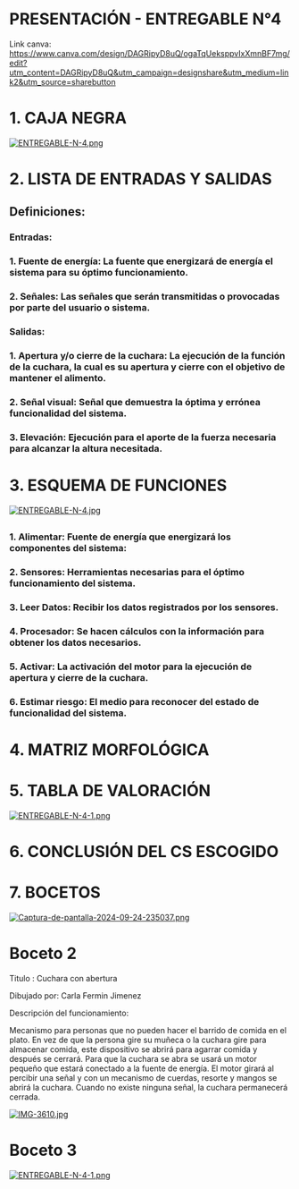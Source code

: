 # PRESENTACIÓN - ENTREGABLE N°4

Link canva: https://www.canva.com/design/DAGRipyD8uQ/ogaTqUeksppvIxXmnBF7mg/edit?utm_content=DAGRipyD8uQ&utm_campaign=designshare&utm_medium=link2&utm_source=sharebutton
##

# 1. CAJA NEGRA 
[![ENTREGABLE-N-4.png](https://i.postimg.cc/qvJv7mFh/ENTREGABLE-N-4.png)](https://postimg.cc/WhyvW7TT)
##
# 2. LISTA DE ENTRADAS Y SALIDAS
## Definiciones:
### Entradas:
### 1. Fuente de energía: La fuente que energizará de energía el sistema para su óptimo funcionamiento.
### 2. Señales: Las señales que serán transmitidas o provocadas por parte del usuario o sistema.
### Salidas:
### 1. Apertura y/o cierre de la cuchara: La ejecución de la función de la cuchara, la cual es su apertura y cierre con el objetivo de mantener el alimento.
### 2. Señal visual: Señal que demuestra la óptima y errónea funcionalidad del sistema.
### 3. Elevación: Ejecución para el aporte de la fuerza necesaria para alcanzar la altura necesitada.
##
# 3. ESQUEMA DE FUNCIONES
[![ENTREGABLE-N-4.jpg](https://i.postimg.cc/z3mq57gB/ENTREGABLE-N-4.jpg)](https://postimg.cc/rR9BNSgX)
##
##
### 1. Alimentar: Fuente de energía que energizará los componentes del sistema:
### 2. Sensores: Herramientas necesarias para el óptimo funcionamiento del sistema.
### 3. Leer Datos: Recibir los datos registrados por los sensores.
### 4. Procesador: Se hacen cálculos con la información para obtener los datos necesarios.
### 5. Activar: La activación del motor para la ejecución de apertura y cierre de la cuchara.
### 6. Estimar riesgo: El medio para reconocer del estado de funcionalidad del sistema.
##
# 4. MATRIZ MORFOLÓGICA
# 5. TABLA DE VALORACIÓN
[![ENTREGABLE-N-4-1.png](https://i.postimg.cc/Hxsw44jV/ENTREGABLE-N-4-1.png)](https://postimg.cc/B8kPJFT0)
# 6. CONCLUSIÓN DEL CS ESCOGIDO
# 7. BOCETOS 

[![Captura-de-pantalla-2024-09-24-235037.png](https://i.postimg.cc/15B065Jb/Captura-de-pantalla-2024-09-24-235037.png)](https://postimg.cc/pp9nMxNB)
# Boceto 2
Titulo : Cuchara con abertura 

Dibujado por: Carla Fermin Jimenez 

Descripción del funcionamiento:

Mecanismo para personas que no pueden hacer el barrido de comida en el plato. En vez de que la persona gire su muñeca o la cuchara gire para almacenar comida, este dispositivo se abrirá para agarrar comida y después se cerrará. Para que la cuchara se abra se usará un motor pequeño que estará conectado a la fuente de energía. El motor girará al percibir una señal y con un mecanismo de cuerdas, resorte y mangos se abrirá la cuchara. Cuando no existe ninguna señal, la cuchara permanecerá cerrada. 

[![IMG-3610.jpg](https://i.postimg.cc/7hSsgcq4/IMG-3610.jpg)](https://postimg.cc/sGD4zTBH)

# Boceto 3
[![ENTREGABLE-N-4-1.png](https://i.postimg.cc/kDrDY0N3/ENTREGABLE-N-4-1.png)](https://postimg.cc/SYryJttD)
